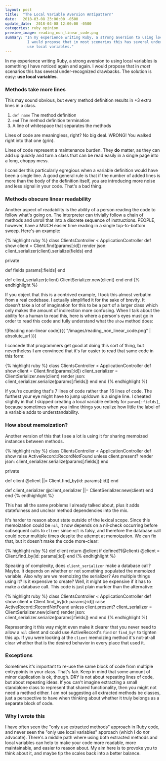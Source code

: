 ```yaml
---
layout: post
title:  "The Local Variable Aversion Antipattern"
date:   2018-03-08 23:00:00 -0500
update_date:  2018-04-08 12:00:00 -0500
categories: ruby opinion
preview_image: reading_non_linear_code.png
summary: "In my experience writing Ruby, a strong aversion to using local variables is something I have noticed again and again.
          I would propose that in most scenarios this has several under-recognized drawbacks. The solution is easy:
          use local variables."   
---
```

In my experience writing Ruby, a strong aversion to using local variables is something I have noticed again and again.
I would propose that in *most* scenarios this has several under-recognized drawbacks. The solution is easy:
**use local variables**. 

### Methods take more lines

This may sound obvious, but every method definition results in +3 extra lines in a class.

1. `def name` The method definition
1. `end` The method definition termination 
1. A line of whitespace that separates the methods

Lines of code are meaningless, right? No big deal. WRONG! You walked right into that one (grin).

Lines of code represent a maintenance burden. They **do** matter, as they can add up quickly and turn a class
that can be read easily in a single page into a long, choppy mess.

I consider this particularly egregious when a variable definition would have been a single line. A good general rule is
that if the number of added lines is more than the body of the definition itself, you are introducing more noise and
less signal in your code. That's a bad thing.

### Methods obscure linear readability

Another aspect of readability is the ability of a person reading the code to follow what's going on. The interpreter can
trivially follow a chain of methods and unroll that into a discrete sequence of instructions. PEOPLE, however, have a
MUCH easier time reading in a single top-to-bottom sweep. Here's an example:

{% highlight ruby %}
class ClientsController < ApplicationController
  def show
    client = Client.find(params[:id])
    render json: client_serializer(client).serialize(fields)
  end

  private

  def fields
    params[:fields]
  end

  def client_serializer(client)
    ClientSerializer.new(client)
  end
end
{% endhighlight %}

If you object that this is a contrived example, I took this almost verbatim from a real codebase. I actually simplified 
it for the sake of brevity. It doesn't take a lot of imagination for this to be a part of a larger class which only
makes the amount of indirection more confusing. When I talk about the ability for a human to read this, here is where
a person's eyes must go in order to read this code and fully understand what the `show` method does:

![Reading non-linear code]({{ "/images/reading_non_linear_code.png" | absolute_url }})

I concede that programmers get good at doing this sort of thing, but nevertheless I am convinced that it's far easier to
read that same code in this form:

{% highlight ruby %}
class ClientsController < ApplicationController
  def show
    client = Client.find(params[:id])
    client_serializer = ClientSerializer.new(client)
    render json: client_serializer.serialize(params[:fields])
  end
end
{% endhighlight %}

If you're counting that's 7 lines of code rather than 16 lines of code. The furthest your eye might have to jump up/down
is a single line. I cheated slightly in that I skipped creating a local variable entirely for `param[:fields]`, because
sometimes when you inline things you realize how little the label of a variable adds to understandability.

### How about memoization?

Another version of this that I see a lot is using it for sharing memoized instances between methods.

{% highlight ruby %}
class ClientsController < ApplicationController
  def show
    raise ActiveRecord::RecordNotFound unless client.present?
    render json: client_serializer.serialize(params[:fields])
  end

  private

  def client
    @client ||= Client.find_by(id: params[:id])
  end

  def client_serializer
    @client_serializer ||= ClientSerializer.new(client)
  end
end
{% endhighlight %}

This has all the same problems I already talked about, plus it adds statefulness and unclear method dependencies into
the mix.

It's harder to reason about state outside of the lexical scope. Since this memoization could be `nil`, it now depends on a
nil-check occurring before subsequent calls to `client` since `nil` is falsy, and therefore the database call could
occur multiple times despite the attempt at memoization. We can fix that, but it doesn't make the code more-clear:

{% highlight ruby %}
def client
  return @client if defined?(@client)
  @client = Client.find_by(id: params[:id])
end
{% endhighlight %}

Speaking of complexity, does `client_serializer` make a database call? Maybe. It depends on whether or not something
populated the memoized variable. Also why are we memoizing the serializer? Are multiple things using it? Is it expensive
to create? Well, it might be expensive if it has to make a database call. This code is just plain murkier than the
alternative:

{% highlight ruby %}
class ClientsController < ApplicationController
  def show
    client = Client.find_by(id: params[:id])
    raise ActiveRecord::RecordNotFound unless client.present?
    client_serializer = ClientSerializer.new(client)
    render json: client_serializer.serialize(params[:fields])
  end
end
{% endhighlight %}

Representing it this way might even make it clearer that you never need to allow a `nil` client and could use
ActiveRecord's `find` or `find_by!` to tighten this up. If you were looking at the `client` memoizing method
it's not-at-all clear whether that is the desired behavior in every place that used it.
 
### Exceptions

Sometimes it's important to re-use the same block of code from multiple entrypoints in your class. That's fair. Keep
in mind that some amount of minor duplication is ok, though. DRY is not about repeating lines of code, but about repeating
ideas. If you can't imagine extracting a small standalone class to represent that shared functionality, then you might
not need a method either. I am not suggesting all extracted methods be classes, just a perspective to have when thinking
about whether it truly belongs as a separate block of code.

### Why I wrote this

I have often seen the "only use extracted methods" approach in Ruby code, and never seen the "only use local variables"
approach (which I do *not* advocate). There's a middle path where using both extracted methods and local variables can
help to make your code more readable, more maintainable, and easier to reason about. My aim here is to provoke you to
think about it, and maybe tip the scales back into a better balance.

